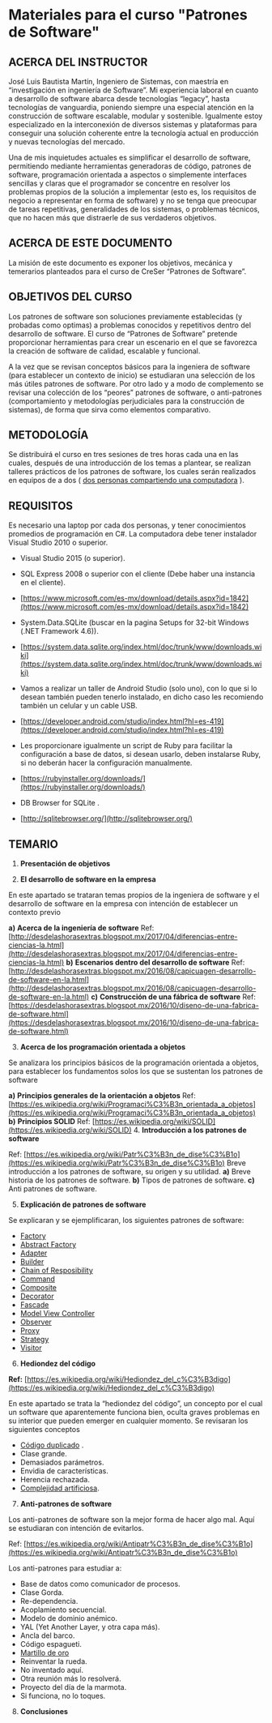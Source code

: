 # Materiales para el curso "Patrones de Software"

## ACERCA DEL INSTRUCTOR

José Luis Bautista Martín, Ingeniero de Sistemas, con maestría en “investigación en ingeniería de Software”.
Mi experiencia laboral en cuanto a desarrollo de software abarca desde tecnologías “legacy”, hasta tecnologías de vanguardia, poniendo siempre una especial atención en la construcción de software escalable, modular y sostenible.
Igualmente estoy especializado en la interconexión de diversos sistemas y plataformas para conseguir una solución coherente entre la tecnología actual en producción y nuevas tecnologías del mercado.

Una de mis inquietudes actuales es simplificar el desarrollo de software, permitiendo mediante herramientas generadoras de código, patrones de software, programación orientada a aspectos o simplemente interfaces sencillas y claras que el programador se concentre en resolver los problemas propios de la solución a implementar (esto es, los requisitos de negocio a representar en forma de software) y no se tenga que preocupar de tareas repetitivas, generalidades de los sistemas, o problemas técnicos, que no hacen más que distraerle de sus verdaderos objetivos.

## ACERCA DE ESTE DOCUMENTO

La misión de este documento es exponer los objetivos, mecánica y temerarios planteados para el curso de CreSer “Patrones de Software”.

## OBJETIVOS DEL CURSO

Los patrones de software son soluciones previamente establecidas (y probadas como optimas) a problemas conocidos y repetitivos dentro del desarrollo de software.
El curso de “Patrones de Software” pretende proporcionar herramientas para crear un escenario en el que se favorezca la creación de software de calidad, escalable y funcional.

A la vez que se revisan conceptos básicos para la ingeniera de software (para establecer un contexto de inicio) se estudiaran una selección de los más útiles patrones de software. Por otro lado y a modo de complemento se revisar una colección de los “peores” patrones de software, o anti-patrones (comportamiento y metodologías perjudiciales para la construcción de sistemas), de forma que sirva como elementos comparativo.

## METODOLOGÍA

Se distribuirá el curso en tres sesiones de tres horas cada una en las cuales, después de una introducción de los temas a plantear, se realizan talleres prácticos de los patrones de software, los cuales serán realizados en equipos de a dos ( [dos personas compartiendo una computadora](https://desdelashorasextras.blogspot.mx/2014/12/metodologias-agiles-programacion-en.html) ).

## REQUISITOS

Es necesario una laptop por cada dos personas, y tener conocimientos promedios de programación en C#. La computadora debe tener instalador Visual Studio 2010 o superior.
*   Visual Studio 2015 (o superior).
*   SQL Express 2008 o superior con el cliente (Debe haber una instancia en el cliente).
*   [https://www.microsoft.com/es-mx/download/details.aspx?id=1842](https://www.microsoft.com/es-mx/download/details.aspx?id=1842)

*   System.Data.SQLite (buscar en la pagina Setups for 32-bit Windows (.NET Framework 4.6)).
*   [https://system.data.sqlite.org/index.html/doc/trunk/www/downloads.wiki](https://system.data.sqlite.org/index.html/doc/trunk/www/downloads.wiki)

*   Vamos a realizar un taller de Android Studio (solo uno), con lo que si lo desean también pueden tenerlo instalado, en dicho caso les recomiendo también un celular y un cable USB.
*   [https://developer.android.com/studio/index.html?hl=es-419](https://developer.android.com/studio/index.html?hl=es-419)

*   Les proporcionare igualmente un script de Ruby para facilitar la configuración a base de datos, si desean usarlo, deben instalarse Ruby, si no deberán hacer la configuración manualmente.
*   [https://rubyinstaller.org/downloads/](https://rubyinstaller.org/downloads/)

*   DB Browser for SQLite .
*   [http://sqlitebrowser.org/](http://sqlitebrowser.org/)


## TEMARIO

1.  **Presentación de objetivos**

2.  **El desarrollo de software en la empresa**

En este apartado se trataran temas propios de la ingeniera de software y el desarrollo de software en la empresa con intención de establecer un contexto previo

**a)** **Acerca de la ingeniería de software**
Ref: [http://desdelashorasextras.blogspot.mx/2017/04/diferencias-entre-ciencias-la.html](http://desdelashorasextras.blogspot.mx/2017/04/diferencias-entre-ciencias-la.html)
**b)** **Escenarios dentro del desarrollo de software**
Ref: [http://desdelashorasextras.blogspot.mx/2016/08/capicuagen-desarrollo-de-software-en-la.html](http://desdelashorasextras.blogspot.mx/2016/08/capicuagen-desarrollo-de-software-en-la.html)
**c)** **Construcción de una fábrica de software**
Ref: [https://desdelashorasextras.blogspot.mx/2016/10/diseno-de-una-fabrica-de-software.html](https://desdelashorasextras.blogspot.mx/2016/10/diseno-de-una-fabrica-de-software.html)

3.  **Acerca de los programación orientada a objetos**

Se analizara los principios básicos de la programación orientada a objetos, para establecer los fundamentos solos los que se sustentan los patrones de software

**a)** **Principios generales de la orientación a objetos**
Ref: [https://es.wikipedia.org/wiki/Programaci%C3%B3n_orientada_a_objetos](https://es.wikipedia.org/wiki/Programaci%C3%B3n_orientada_a_objetos)
**b)** **Principios SOLID**
Ref: [https://es.wikipedia.org/wiki/SOLID](https://es.wikipedia.org/wiki/SOLID)
4.  **Introducción a los patrones de software**

Ref: [https://es.wikipedia.org/wiki/Patr%C3%B3n_de_dise%C3%B1o](https://es.wikipedia.org/wiki/Patr%C3%B3n_de_dise%C3%B1o)
Breve introducción a los patrones de software, su origen y su utilidad.
**a)**  Breve historia de los patrones de software.
**b)**  Tipos de patrones de software.
**c)**  Anti patrones de software.

5.  **Explicación de patrones de software**

Se explicaran y se ejemplificaran, los siguientes patrones de software:
*   [Factory](https://es.wikipedia.org/wiki/Factory_Method_(patr%C3%B3n_de_dise%C3%B1o))
*   [Abstract Factory](https://es.wikipedia.org/wiki/Abstract_Factory)
*   [Adapter](https://es.wikipedia.org/wiki/Adapter_(patr%C3%B3n_de_dise%C3%B1o))
*   [Builder](https://es.wikipedia.org/wiki/Builder_(patr%C3%B3n_de_dise%C3%B1o))
*   [Chain of Resposibility](https://es.wikipedia.org/wiki/Chain_of_Responsibility_(patr%C3%B3n_de_dise%C3%B1o))
*   [Command](https://es.wikipedia.org/wiki/Command_(patr%C3%B3n_de_dise%C3%B1o))
*   [Composite](https://es.wikipedia.org/wiki/Composite_(patr%C3%B3n_de_dise%C3%B1o))
*   [Decorator](https://es.wikipedia.org/wiki/Decorator_(patr%C3%B3n_de_dise%C3%B1o))
*   [Fascade](https://es.wikipedia.org/wiki/Facade_(patr%C3%B3n_de_dise%C3%B1o))
*   [Model View Controller](https://es.wikipedia.org/wiki/Modelo%E2%80%93vista%E2%80%93controlador)
*   [Observer](https://es.wikipedia.org/wiki/Observer_(patr%C3%B3n_de_dise%C3%B1o))
*   [Proxy](https://es.wikipedia.org/wiki/Proxy_(patr%C3%B3n_de_dise%C3%B1o))
*   [Strategy](https://es.wikipedia.org/wiki/Strategy_(patr%C3%B3n_de_dise%C3%B1o))
*   [Visitor](https://es.wikipedia.org/wiki/Visitor_(patr%C3%B3n_de_dise%C3%B1o))
6.  **Hediondez del código**

**Ref:** [https://es.wikipedia.org/wiki/Hediondez_del_c%C3%B3digo](https://es.wikipedia.org/wiki/Hediondez_del_c%C3%B3digo)

En este apartado se trata la “hediondez del código”, un concepto por el cual un software que aparentemente funciona bien, oculta graves problemas en su interior que pueden emerger en cualquier momento. Se revisaran los siguientes conceptos
*   [Código duplicado](http://desdelashorasextras.blogspot.mx/2014/09/regla-n-5-no-te-repitas.html) .
*   Clase grande.
*   Demasiados parámetros.
*   Envidia de características.
*   Herencia rechazada.
*   [Complejidad artificiosa](https://desdelashorasextras.blogspot.mx/2015/12/regla-n10-de-la-ingeniera-de-software.html).

7.  **Anti-patrones de software**

Los anti-patrones de software son la mejor forma de hacer algo mal. Aquí se estudiaran con intención de evitarlos.

Ref: [https://es.wikipedia.org/wiki/Antipatr%C3%B3n_de_dise%C3%B1o](https://es.wikipedia.org/wiki/Antipatr%C3%B3n_de_dise%C3%B1o)

Los anti-patrones para estudiar a:
*   Base de datos como comunicador de procesos.
*   Clase Gorda.
*   Re-dependencia.
*   Acoplamiento secuencial.
*   Modelo de dominio anémico.
*   YAL (Yet Another Layer, y otra capa más).
*   Ancla del barco.
*   Código espagueti.
*   [Martillo de oro](https://desdelashorasextras.blogspot.mx/2014/09/el-problema-del-martillo-de-oro.html)
*   Reinventar la rueda.
*   No inventado aquí.
*   Otra reunión más lo resolverá.
*   Proyecto del día de la marmota.
*   Si funciona, no lo toques.
8.  **Conclusiones**


